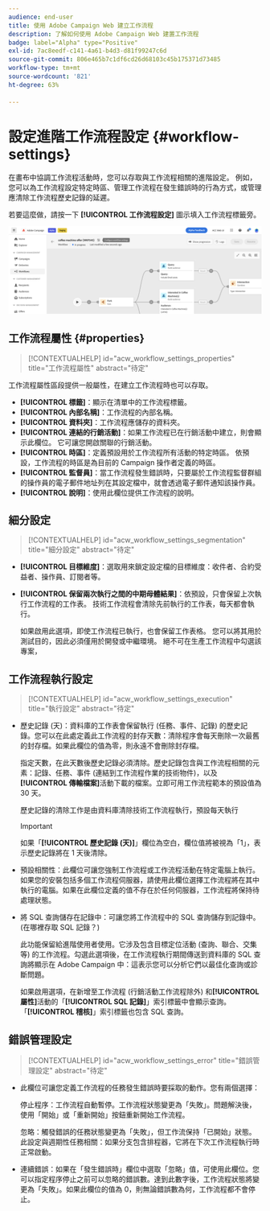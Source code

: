 ```yaml
---
audience: end-user
title: 使用 Adobe Campaign Web 建立工作流程
description: 了解如何使用 Adobe Campaign Web 建置工作流程
badge: label="Alpha" type="Positive"
exl-id: 7ac8eedf-c141-4a61-b4d3-d81f99247c6d
source-git-commit: 806e465b7c1df6cd26d68103c45b175371d73485
workflow-type: tm+mt
source-wordcount: '821'
ht-degree: 63%

---
```


# 設定進階工作流程設定 {#workflow-settings}

在畫布中協調工作流程活動時，您可以存取與工作流程相關的進階設定。 例如，您可以為工作流程設定特定時區、管理工作流程在發生錯誤時的行為方式，或管理應清除工作流程歷史記錄的延遲。

若要這麼做，請按一下 **[!UICONTROL 工作流程設定]** 圖示填入工作流程標籤旁。

![](assets/workflow-settings.png)

## 工作流程屬性 {#properties}

>[!CONTEXTUALHELP]
>id="acw_workflow_settings_properties"
>title="工作流程屬性"
>abstract="待定"

工作流程屬性區段提供一般屬性，在建立工作流程時也可以存取。

* **[!UICONTROL 標籤]**：顯示在清單中的工作流程標籤。
* **[!UICONTROL 內部名稱]**：工作流程的內部名稱。
* **[!UICONTROL 資料夾]**：工作流程應儲存的資料夾。
* **[!UICONTROL 連結的行銷活動]**：如果工作流程已在行銷活動中建立，則會顯示此欄位。 它可讓您開啟關聯的行銷活動。
* **[!UICONTROL 時區]**：定義預設用於工作流程所有活動的特定時區。 依預設，工作流程的時區是為目前的 Campaign 操作者定義的時區。
* **[!UICONTROL 監督員]**：當工作流程發生錯誤時，只要屬於工作流程監督群組的操作員的電子郵件地址列在其設定檔中，就會透過電子郵件通知該操作員。
* **[!UICONTROL 說明]**：使用此欄位提供工作流程的說明。

## 細分設定

>[!CONTEXTUALHELP]
>id="acw_workflow_settings_segmentation"
>title="細分設定"
>abstract="待定"

* **[!UICONTROL 目標維度]**：選取用來鎖定設定檔的目標維度：收件者、合約受益者、操作員、訂閱者等。
* **[!UICONTROL 保留兩次執行之間的中期母體結果]**：依預設，只會保留上次執行工作流程的工作表。 技術工作流程會清除先前執行的工作表，每天都會執行。

   如果啟用此選項，即使工作流程已執行，也會保留工作表格。 您可以將其用於測試目的，因此必須僅用於開發或中繼環境。 絕不可在生產工作流程中勾選該專案，

## 工作流程執行設定

>[!CONTEXTUALHELP]
>id="acw_workflow_settings_execution"
>title="執行設定"
>abstract="待定"

* 歷史記錄 (天)：資料庫的工作表會保留執行 (任務、事件、記錄) 的歷史記錄。您可以在此處定義此工作流程的封存天數：清除程序會每天刪除一次最舊的封存檔。如果此欄位的值為零，則永遠不會刪除封存檔。

   指定天數，在此天數後歷史記錄必須清除。歷史記錄包含與工作流程相關的元素：記錄、任務、事件 (連結到工作流程作業的技術物件)，以及&#x200B;**[!UICONTROL 傳輸檔案]**&#x200B;活動下載的檔案。立即可用工作流程範本的預設值為 30 天。

   歷史記錄的清除工作是由資料庫清除技術工作流程執行，預設每天執行

   >[!IMPORTANT]
   >
   >如果「**[!UICONTROL 歷史記錄 (天)]**」欄位為空白，欄位值將被視為「1」，表示歷史記錄將在 1 天後清除。

* 預設相關性：此欄位可讓您強制工作流程或工作流程活動在特定電腦上執行。如果您的安裝包括多個工作流程伺服器，請使用此欄位選擇工作流程將在其中執行的電腦。如果在此欄位定義的值不存在於任何伺服器，工作流程將保持待處理狀態。

* 將 SQL 查詢儲存在記錄中：可讓您將工作流程中的 SQL 查詢儲存到記錄中。(在哪裡存取 SQL 記錄？)

   此功能保留給進階使用者使用。它涉及包含目標定位活動 (查詢、聯合、交集等) 的工作流程。勾選此選項後，在工作流程執行期間傳送到資料庫的 SQL 查詢將顯示在 Adobe Campaign 中：這表示您可以分析它們以最佳化查詢或診斷問題。

   如果啟用選項，在新增至工作流程 (行銷活動工作流程除外) 和&#x200B;**[!UICONTROL 屬性]**&#x200B;活動的「**[!UICONTROL SQL 記錄]**」索引標籤中會顯示查詢。「**[!UICONTROL 稽核]**」索引標籤也包含 SQL 查詢。

## 錯誤管理設定

>[!CONTEXTUALHELP]
>id="acw_workflow_settings_error"
>title="錯誤管理設定"
>abstract="待定"

* 此欄位可讓您定義工作流程的任務發生錯誤時要採取的動作。您有兩個選擇：

   停止程序：工作流程自動暫停。工作流程狀態變更為「失敗」。問題解決後，使用「開始」或「重新開始」按鈕重新開始工作流程。

   忽略：觸發錯誤的任務狀態變更為「失敗」，但工作流保持「已開始」狀態。此設定與週期性任務相關：如果分支包含排程器，它將在下次工作流程執行時正常啟動。

* 連續錯誤：如果在「發生錯誤時」欄位中選取「忽略」值，可使用此欄位。您可以指定程序停止之前可以忽略的錯誤數。達到此數字後，工作流程狀態將變更為「失敗」。如果此欄位的值為 0，則無論錯誤數為何，工作流程都不會停止。
